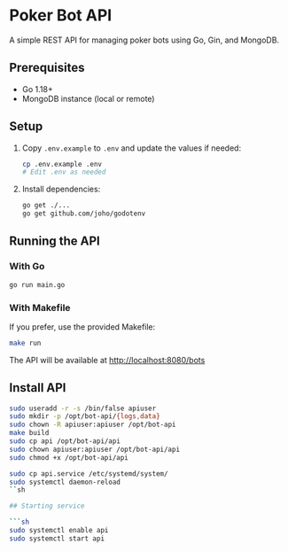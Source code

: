 # Poker Bot API

A simple REST API for managing poker bots using Go, Gin, and MongoDB.

## Prerequisites

-   Go 1.18+
-   MongoDB instance (local or remote)

## Setup

1. Copy `.env.example` to `.env` and update the values if needed:
    ```sh
    cp .env.example .env
    # Edit .env as needed
    ```
2. Install dependencies:
    ```sh
    go get ./...
    go get github.com/joho/godotenv
    ```

## Running the API

### With Go

```sh
go run main.go
```

### With Makefile

If you prefer, use the provided Makefile:

```sh
make run
```

The API will be available at [http://localhost:8080/bots](http://localhost:8080/bots)

## Install API

```sh
sudo useradd -r -s /bin/false apiuser
sudo mkdir -p /opt/bot-api/{logs,data}
sudo chown -R apiuser:apiuser /opt/bot-api
make build
sudo cp api /opt/bot-api/api
sudo chown apiuser:apiuser /opt/bot-api/api
sudo chmod +x /opt/bot-api/api

sudo cp api.service /etc/systemd/system/
sudo systemctl daemon-reload
``sh

## Starting service

```sh
sudo systemctl enable api
sudo systemctl start api
```